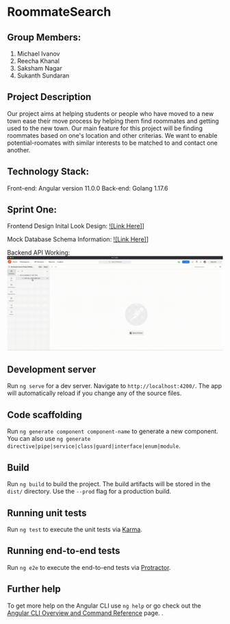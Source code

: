 
# RoommateSearch

## Group Members:
1. Michael Ivanov
2. Reecha Khanal
3. Saksham Nagar
4. Sukanth Sundaran

## Project Description

Our project aims at helping students or people who have moved to a new town ease their move process by helping them find roommates and getting used to the new town. Our main feature for this project will be finding roommates based on one's location and other criterias. We want to enable potential-roomates with similar interests to be matched to and contact one another. 

## Technology Stack:
Front-end: Angular version 11.0.0
Back-end: Golang 1.17.6

## Sprint One:

Frontend Design Inital Look Design: [![Link Here]](https://github.com/ReechaKhanal/RoommateSearch/wiki/Frontend-Design-Initial-Look)]

Mock Database Schema Information: [![Link Here]](https://github.com/ReechaKhanal/RoommateSearch/wiki/Database)]

Backend API Working:
![](./Postman-API-backend_GetAllUserInfo.gif)

## Development server

Run `ng serve` for a dev server. Navigate to `http://localhost:4200/`. The app will automatically reload if you change any of the source files.

## Code scaffolding

Run `ng generate component component-name` to generate a new component. You can also use `ng generate directive|pipe|service|class|guard|interface|enum|module`.

## Build

Run `ng build` to build the project. The build artifacts will be stored in the `dist/` directory. Use the `--prod` flag for a production build.

## Running unit tests

Run `ng test` to execute the unit tests via [Karma](https://karma-runner.github.io).

## Running end-to-end tests

Run `ng e2e` to execute the end-to-end tests via [Protractor](http://www.protractortest.org/).

## Further help

To get more help on the Angular CLI use `ng help` or go check out the [Angular CLI Overview and Command Reference](https://angular.io/cli) page.
.
